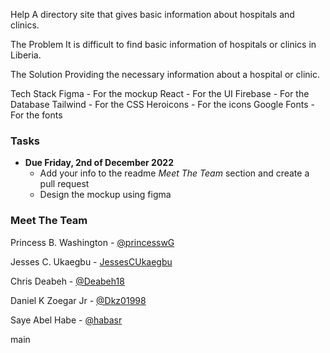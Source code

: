 Help
A directory site that gives basic information about hospitals and clinics.

The Problem
It is difficult to find basic information of hospitals or clinics in Liberia.

The Solution
Providing the necessary information about a hospital or clinic.

Tech Stack
Figma - For the mockup
React - For the UI
Firebase - For the Database
Tailwind - For the CSS
Heroicons - For the icons
Google Fonts - For the fonts


### Tasks
  - **Due Friday, 2nd of December 2022**
      - Add your info to the readme *Meet The Team* section and create a pull request
      - Design the mockup using figma

### Meet The Team
Princess B. Washington - [@princesswG](https://www.github.com/princesswG)

Jesses C. Ukaegbu - [JessesCUkaegbu](https://github.com/JessesCUkaegbu)



Chris Deabeh - [@Deabeh18](https://www.github.com/Deabeh18)

Daniel K Zoegar Jr - [@Dkz01998](https://www.github.com/Dkz01998)

Saye Abel Habe  - [@habasr](https://github.com/habasr)


 main
